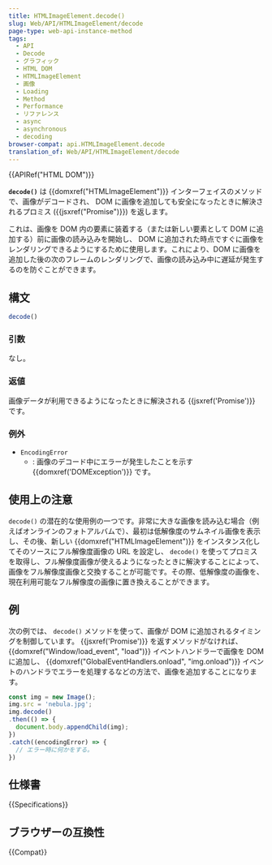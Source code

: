 ```yaml
---
title: HTMLImageElement.decode()
slug: Web/API/HTMLImageElement/decode
page-type: web-api-instance-method
tags:
  - API
  - Decode
  - グラフィック
  - HTML DOM
  - HTMLImageElement
  - 画像
  - Loading
  - Method
  - Performance
  - リファレンス
  - async
  - asynchronous
  - decoding
browser-compat: api.HTMLImageElement.decode
translation_of: Web/API/HTMLImageElement/decode
---
```

{{APIRef("HTML DOM")}}

**`decode()`** は {{domxref("HTMLImageElement")}} インターフェイスのメソッドで、画像がデコードされ、 DOM に画像を追加しても安全になったときに解決されるプロミス ({{jsxref("Promise")}}) を返します。

これは、画像を DOM 内の要素に装着する（または新しい要素として DOM に追加する）前に画像の読み込みを開始し、 DOM に追加された時点ですぐに画像をレンダリングできるようにするために使用します。これにより、DOM に画像を追加した後の次のフレームのレンダリングで、画像の読み込み中に遅延が発生するのを防ぐことができます。

## 構文

```js
decode()
```

### 引数

なし。

### 返値

画像データが利用できるようになったときに解決される {{jsxref('Promise')}} です。

### 例外

- `EncodingError`
  - : 画像のデコード中にエラーが発生したことを示す {{domxref('DOMException')}} です。

## 使用上の注意

`decode()` の潜在的な使用例の一つです。非常に大きな画像を読み込む場合（例えばオンラインのフォトアルバムで）、最初は低解像度のサムネイル画像を表示し、その後、新しい {{domxref("HTMLImageElement")}} をインスタンス化してそのソースにフル解像度画像の URL を設定し、 `decode()` を使ってプロミスを取得し、フル解像度画像が使えるようになったときに解決することによって、画像をフル解像度画像と交換することが可能です。その際、低解像度の画像を、現在利用可能なフル解像度の画像に置き換えることができます。

## 例

次の例では、 `decode()` メソッドを使って、画像が DOM に追加されるタイミングを制御しています。 {{jsxref('Promise')}} を返すメソッドがなければ、 {{domxref("Window/load_event", "load")}} イベントハンドラーで画像を DOM に追加し、 {{domxref("GlobalEventHandlers.onload", "img.onload")}} イベントのハンドラでエラーを処理するなどの方法で、画像を追加することになります。

```js
const img = new Image();
img.src = 'nebula.jpg';
img.decode()
.then(() => {
  document.body.appendChild(img);
})
.catch((encodingError) => {
  // エラー時に何かをする。
})
```

## 仕様書

{{Specifications}}

## ブラウザーの互換性

{{Compat}}
